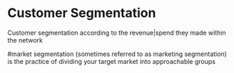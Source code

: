 # Customer Segmentation 
Customer segmentation according to the revenue|spend they made within the network

#market segmentation (sometimes referred to as marketing segmentation) is the practice of dividing your target market into approachable groups